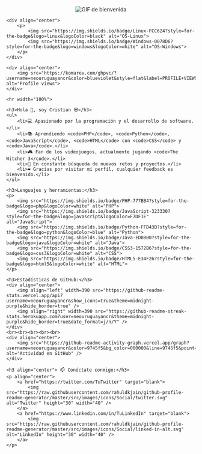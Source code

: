<!DOCTYPE html>
<html lang="en">

<head>
    <meta charset="UTF-8">
    <meta name="viewport" content="width=device-width, initial-scale=1.0">
    <title>README</title>
</head>

<body>
    <div align="center">
        <img src="https://media.giphy.com/media/mtmFB01G4rvFEHAsfI/giphy.gif" alt="GIF de bienvenida">
    </div>
    
    <div align="center">
        <p>
            <img src="https://img.shields.io/badge/Linux-FCC624?style=for-the-badge&logo=linux&logoColor=black" alt="OS-Linux">
            <img src="https://img.shields.io/badge/Windows-0078D6?style=for-the-badge&logo=windows&logoColor=white" alt="OS-Windows">
        </p>
    </div>
    
    <div align="center">
        <img src="https://komarev.com/ghpvc/?username=neouruguayancr&color=blueviolet&style=flat&label=PROFILE+VIEWS" alt="Profile views">
    </div>
    
    <hr width="100%">
    
    <h3>Hola 👋, soy Cristian 😎</h3>
    <ul>
        <li>💻 Apasionado por la programación y el desarrollo de software.</li>
        <li>📚 Aprendiendo <code>PHP</code>, <code>Python</code>, <code>JavaScript</code>, <code>HTML</code> con <code>CSS</code> y <code>Java</code>.</li>
        <li>🎮 Fan de los videojuegos, actualmente jugando <code>The Witcher 3</code>.</li>
        <li>🚀 En constante búsqueda de nuevos retos y proyectos.</li>
        <li>❤️ Gracias por visitar mi perfil, cualquier feedback es bienvenido.</li>
    </ul>
    
    <h3>Lenguajes y herramientas:</h3>
    <p>
        <img src="https://img.shields.io/badge/PHP-777BB4?style=for-the-badge&logo=php&logoColor=white" alt="PHP">
        <img src="https://img.shields.io/badge/JavaScript-323330?style=for-the-badge&logo=javascript&logoColor=F7DF1E" alt="JavaScript">
        <img src="https://img.shields.io/badge/Python-FFD43B?style=for-the-badge&logo=python&logoColor=blue" alt="Python">
        <img src="https://img.shields.io/badge/Java-ED8B00?style=for-the-badge&logo=java&logoColor=white" alt="Java">
        <img src="https://img.shields.io/badge/CSS3-1572B6?style=for-the-badge&logo=css3&logoColor=white" alt="CSS">
        <img src="https://img.shields.io/badge/HTML5-E34F26?style=for-the-badge&logo=html5&logoColor=white" alt="HTML">
    </p>
    
    <h3>Estadísticas de GitHub:</h3>
    <div align="center">
        <img align="left" width=390 src="https://github-readme-stats.vercel.app/api?username=neouruguayancr&show_icons=true&theme=midnight-purple&hide_border=true" />
        <img align="right" width=390 src="https://github-readme-streak-stats.herokuapp.com?user=neouruguayancr&theme=midnight-purple&hide_border=true&date_format=j/n/Y" />
    </div>
    <br><br><br><br><br>
    <div align="center">
        <img src="https://github-readme-activity-graph.vercel.app/graph?username=neouruguayancr&color=9745f5&bg_color=000000&line=9745f5&point=ffffff&area_color=000000&hide_border=true&area=true" alt="Actividad en GitHub" />
    </div>
    
    <h3 align="center"> 📫 Conéctate conmigo:</h3>
    <p align="center">
        <a href="https://twitter.com/TuTwitter" target="blank">
            <img src="https://raw.githubusercontent.com/rahuldkjain/github-profile-readme-generator/master/src/images/icons/Social/twitter.svg" alt="Twitter" height="30" width="40" />
        </a>
        <a href="https://www.linkedin.com/in/TuLinkedIn" target="blank">
            <img src="https://raw.githubusercontent.com/rahuldkjain/github-profile-readme-generator/master/src/images/icons/Social/linked-in-alt.svg" alt="LinkedIn" height="30" width="40" />
        </a>
    </p>
</body>
</html>
